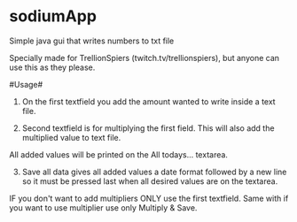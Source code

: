 # sodiumApp
Simple java gui that writes numbers to txt file

Specially made for TrellionSpiers (twitch.tv/trellionspiers),
but anyone can use this as they please.


#Usage#

1. On the first textfield you add the amount wanted to write inside a text file.

2. Second textfield is for multiplying the first field. This will also add the
multiplied value to text file.

All added values will be printed on the All todays... textarea.

3. Save all data gives all added values a date format followed by a new line
so it must be pressed last when all desired values are on the textarea.


IF you don't want to add multipliers ONLY use the first textfield.
Same with if you want to use multiplier use only Multiply & Save.
